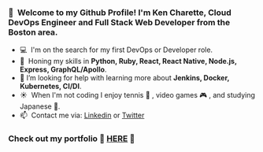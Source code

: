 ### 👋  &nbsp;Welcome to my Github Profile! I'm Ken Charette, Cloud DevOps Engineer and Full Stack Web Developer from the Boston area.

- :computer: &nbsp;I'm on the search for my first DevOps or Developer role.
- :seedling: &nbsp;Honing my skills in **Python, Ruby, React, React Native, Node.js, Express, GraphQL/Apollo**.
- 🤔 I’m looking for help with learning more about **Jenkins, Docker, Kubernetes, CI/DI**.
- :sunny: &nbsp;When I'm not coding I enjoy tennis :tennis: , video games :video_game: , and studying Japanese :crossed_flags:.
- 📫  &nbsp;Contact me via: 
  [Linkedin](https://www.linkedin.com/in/k-charette/) or [Twitter](https://twitter.com/ItsKenCharette)
  
  
 ### Check out my portfolio :tada: [HERE](https://kencharette.com) :tada:


<!--
**k-charette/k-charette** is a ✨ _special_ ✨ repository because its `README.md` (this file) appears on your GitHub profile.

Here are some ideas to get you started:

- 🔭 I’m currently working on ...
- 🌱 I’m currently learning ...
- 👯 I’m looking to collaborate on ...
- 🤔 I’m looking for help with ...
- 💬 Ask me about ...
- 📫 How to reach me: ...
- 😄 Pronouns: ...
- ⚡ Fun fact: ...
-->
